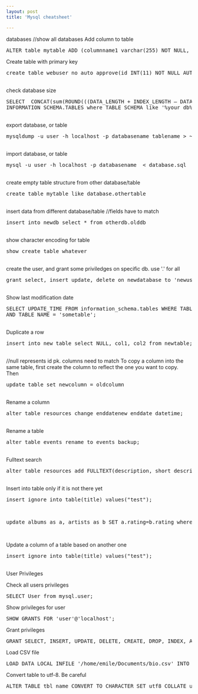 ```yaml
---
layout: post
title: 'Mysql cheatsheet'

---
```



databases //show all databases
Add column to table
<pre>ALTER table mytable ADD (columnname1 varchar(255) NOT NULL, columnname2 enum(&#39;Y&#39;,&#39;N&#39;) DEFAULT &#39;N&#39; NOT NULL);</pre>

Create table with primary key
<pre>create table webuser_no_auto_approve(id INT(11) NOT NULL AUTO_INCREMENT PRIMARY KEY, domain VARCHAR(255) NOT NULL) engine=innodb default charset=utf8 collate=utf8_unicode_ci;</pre>

<br />
check database size
<pre>SELECT  CONCAT(sum(ROUND(((DATA_LENGTH + INDEX_LENGTH &#8211; DATA_FREE) / 1024 / 1024),2)),&#34; MB&#34;) AS Size FROM
INFORMATION_SCHEMA.TABLES where TABLE_SCHEMA like &#39;%your_db%&#39;;
</pre>

<br />
export database, or table
<pre>mysqldump -u user -h localhost -p databasename tablename &gt; ~/database_or_table.sql </pre>

<br />
import database, or table
<pre>mysql -u user -h localhost -p databasename  &lt; database.sql </pre>

<br />
create empty table structure from other database/table
<pre>create table mytable like database.othertable </pre>

<br />
insert data from different database/table //fields have to match
<pre>insert into newdb select * from otherdb.olddb </pre>

<br />
show character encoding for table
<pre>show create table whatever </pre>

<br />
create the user, and grant some priviledges on specific db. use &#39;.&#39; for all
<pre>grant select, insert update, delete on newdatabase to &#39;newuser&#39; identified by &#39;pass&#39;; </pre>

<br />
Show last modification date
<pre>SELECT UPDATE_TIME FROM information_schema.tables WHERE TABLE_SCHEMA = &#39;somedb&#39;
AND TABLE_NAME = &#39;sometable&#39;;</pre>

<br />
Duplicate a row
<pre>insert into new table select NULL, col1, col2 from newtable; </pre>

<br />
//null represents id pk. columns need to match
To copy a column into the same table, first create the column to reflect the one you want to copy.
Then 
<pre>update table set newcolumn = oldcolumn </pre>

<br />
Rename a column
<pre>alter table resources change enddatenew enddate datetime; </pre>

<br />
Rename a table
<pre>alter table events rename to events_backup;</pre>

<br />
Fulltext search
<pre>alter table resources add FULLTEXT(description, short_description, title); </pre>

<br />
Insert into table only if it is not there yet
<br />
<pre>insert ignore into table(title) values(&quot;test&quot;); </pre>

<br />
<pre>update albums as a, artists as b SET a.rating=b.rating where a.artist_id=b.id; </pre>
<br />

Update a column of a table based on another one 
<br />
<pre>insert ignore into table(title) values(&quot;test&quot;); </pre>

<br />
User Privileges

Check all users privileges
<pre>SELECT User from mysql.user;</pre>

Show privileges for user 
<pre>SHOW GRANTS FOR 'user'@'localhost'; </pre>

Grant privileges
<pre>GRANT SELECT, INSERT, UPDATE, DELETE, CREATE, DROP, INDEX, ALTER, CREATE TEMPORARY TABLES, LOCK TABLES ON database.* TO username@localhost IDENTIFIED BY 'password';</pre>

Load CSV file
<pre>LOAD DATA LOCAL INFILE '/home/emile/Documents/bio.csv' INTO TABLE events FIELDS TERMINATED BY ',' LINES TERMINATED BY '\n' (event_record_id, event_code, date, title, location, event_status, type);</pre>

Convert table to utf-8.  Be careful
<pre>ALTER TABLE tbl_name CONVERT TO CHARACTER SET utf8 COLLATE utf8_general_ci; </pre>
